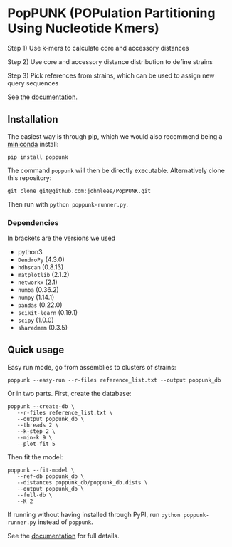 # PopPUNK (POPulation Partitioning Using Nucleotide Kmers)

Step 1) Use k-mers to calculate core and accessory distances

Step 2) Use core and accessory distance distribution to define strains

Step 3) Pick references from strains, which can be used to assign new
query sequences

See the [documentation](http://poppunk.readthedocs.io/en/master/).

## Installation
The easiest way is through pip, which we would also recommend being
a [miniconda](https://conda.io/miniconda.html) install:
```
pip install poppunk
```

The command `poppunk` will then be directly executable. Alternatively
clone this repository:
```
git clone git@github.com:johnlees/PopPUNK.git
```
Then run with `python poppunk-runner.py`.

### Dependencies

In brackets are the versions we used

* python3
* `DendroPy` (4.3.0)
* `hdbscan` (0.8.13)
* `matplotlib` (2.1.2)
* `networkx` (2.1)
* `numba` (0.36.2)
* `numpy` (1.14.1)
* `pandas` (0.22.0)
* `scikit-learn` (0.19.1)
* `scipy` (1.0.0)
* `sharedmem` (0.3.5)

## Quick usage
Easy run mode, go from assemblies to clusters of strains:
```
poppunk --easy-run --r-files reference_list.txt --output poppunk_db
```

Or in two parts. First, create the database:
```
poppunk --create-db \
   --r-files reference_list.txt \
   --output poppunk_db \
   --threads 2 \
   --k-step 2 \
   --min-k 9 \
   --plot-fit 5
```

Then fit the model:
```
poppunk --fit-model \
   --ref-db poppunk_db \
   --distances poppunk_db/poppunk_db.dists \
   --output poppunk_db \
   --full-db \
   --K 2
```

If running without having installed through PyPI, run `python poppunk-runner.py` instead of `poppunk`.

See the [documentation](http://poppunk.readthedocs.io/en/master/) for
full details.


